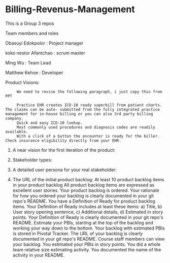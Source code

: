 # Billing-Revenus-Management

This is a Group 3 repos 

Team members and roles 

Obasuyi Edokpolor : Project manager 

koko nestor Afantchao : scrum master 

Ming Wu :  Team Lead 

Matthew Kehoe : Developer 

Product Visions: 

         We need to revise the following paragraph, i just copy this from PPT
         
         Practice EHR creates ICD-10 ready superbill from patient charts. The claims can be auto- submitted from the fully integrated practice management for in-house billing or you can also 3rd party billing company.
         Quick and easy ICD-10 lookup.
         Most commonly used procedures and diagnosis codes are readily available.
         With a click of a button the encounter is ready for the biller. Check insurance eligibility directly from your EHR.



1. A near vision for the first iteration of the product: 

2. Stakeholder types: 

3. A detailed user persona for your real stakeholder: 

4. The URL of the initial product backlog:
   At least 10 product backlog items in your product backlog
   All product backlog items are expressed as excellent user stories.
   Your product backlog is ordered. Your rationale for how you ordered your backlog is clearly documented in your git repo's README.
You have a Definition of Ready for product backlog items. Your Definition of Ready includes at least these items: a) Title, b) User story opening sentence, c) Additional details, d) Estimated in story points. Your Definition of Ready is clearly documented in your git repo's README.
Estimate your PBIs, starting at the top of the backlog and working your way down to the bottom. Your backlog with estimated PBIs is stored in Pivotal Tracker. The URL of your backlog is clearly documented in your git repo's README. Course staff members can view your backlog.
You estimated your PBIs in story points.
You did a whole team relative size estimating activity. You documented the name of the activity in your README.
